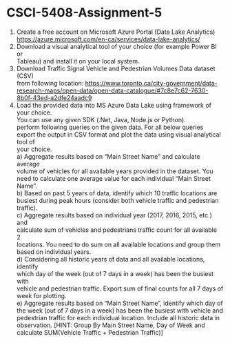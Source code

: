 # CSCI-5408-Assignment-5
1) Create a free account on Microsoft Azure Portal (Data Lake Analytics)<br/>
https://azure.microsoft.com/en-ca/services/data-lake-analytics/
2) Download a visual analytical tool of your choice (for example Power BI or<br/>
Tableau) and install it on your local system.
3) Download Traffic Signal Vehicle and Pedestrian Volumes Data dataset (CSV)<br/>
from following location: https://www.toronto.ca/city-government/data-research-maps/open-data/open-data-catalogue/#7c8e7c62-7630-8b0f-43ed-a2dfe24aadc9<br/>
4) Load the provided data into MS Azure Data Lake using framework of your choice.<br/>
You can use any given SDK (.Net, Java, Node.js or Python).<br/>
perform following queries on the given data. For all below queries<br/>
export the output in CSV format and plot the data using visual analytical tool of<br/>
your choice.<br/>
a) Aggregate results based on “Main Street Name” and calculate average<br/>
volume of vehicles for all available years provided in the dataset. You<br/>
need to calculate one average value for each individual “Main Street<br/>
Name”.<br/>
b) Based on past 5 years of data, identify which 10 traffic locations are<br/>
busiest during peak hours (consider both vehicle traffic and pedestrian<br/>
traffic).<br/>
c) Aggregate results based on individual year (2017, 2016, 2015, etc.) and<br/>
calculate sum of vehicles and pedestrians traffic count for all available<br/>
2<br/>
locations. You need to do sum on all available locations and group them<br/>
based on individual years.<br/>
d) Considering all historic years of data and all available locations, identify<br/>
which day of the week (out of 7 days in a week) has been the busiest with<br/>
vehicle and pedestrian traffic. Export sum of final counts for all 7 days of<br/>
week for plotting.<br/>
e) Aggregate results based on “Main Street Name”, identify which day of<br/>
the week (out of 7 days in a week) has been the busiest with vehicle and<br/>
pedestrian traffic for each individual location. Include all historic data in<br/>
observation. [HINT: Group By Main Street Name, Day of Week and<br/>
calculate SUM(Vehicle Traffic + Pedestrian Traffic)]<br/>

